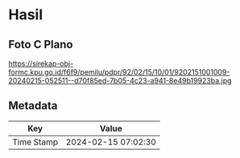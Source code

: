 # Hasil

## Foto C Plano

https://sirekap-obj-formc.kpu.go.id/f6f9/pemilu/pdpr/92/02/15/10/01/9202151001009-20240215-052511--d70f85ed-7b05-4c23-a941-8e49b19923ba.jpg


## Metadata

| Key        | Value               |
| ---------- | ------------------- |
| Time Stamp | 2024-02-15 07:02:30 |



